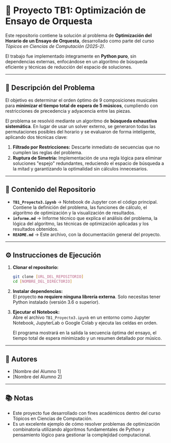 # 🧠 Proyecto TB1: Optimización de Ensayo de Orquesta

Este repositorio contiene la solución al problema de **Optimización del Horario de un Ensayo de Orquesta**, desarrollado como parte del curso *Tópicos en Ciencias de Computación (2025-2)*.

El trabajo fue implementado íntegramente en **Python puro**, sin dependencias externas, enfocándose en un algoritmo de búsqueda eficiente y técnicas de reducción del espacio de soluciones.

---

## 🧩 Descripción del Problema

El objetivo es determinar el orden óptimo de 9 composiciones musicales para **minimizar el tiempo total de espera de 5 músicos**, cumpliendo con restricciones de precedencia y adyacencia entre las piezas.

El problema se resolvió mediante un algoritmo de **búsqueda exhaustiva sistemática**. En lugar de usar un solver externo, se generaron todas las permutaciones posibles del horario y se evaluaron de forma inteligente, aplicando dos técnicas clave:
1.  **Filtrado por Restricciones:** Descarte inmediato de secuencias que no cumplen las reglas del problema.
2.  **Ruptura de Simetría:** Implementación de una regla lógica para eliminar soluciones "espejo" redundantes, reduciendo el espacio de búsqueda a la mitad y garantizando la optimalidad sin cálculos innecesarios.

---

## 📁 Contenido del Repositorio

-   **`TB1_Proyecto3.ipynb`** → Notebook de Jupyter con el código principal. Contiene la definición del problema, las funciones de cálculo, el algoritmo de optimización y la visualización de resultados.
-   **`informe.md`** → Informe técnico que explica el análisis del problema, la lógica del algoritmo, las técnicas de optimización aplicadas y los resultados obtenidos.
-   **`README.md`** → Este archivo, con la documentación general del proyecto.

---

## ⚙️ Instrucciones de Ejecución

1.  **Clonar el repositorio:**
    ```bash
    git clone [URL_DEL_REPOSITORIO]
    cd [NOMBRE_DEL_DIRECTORIO]
    ```

2.  **Instalar dependencias:**  
    El proyecto **no requiere ninguna librería externa**. Solo necesitas tener Python instalado (versión 3.6 o superior).

3.  **Ejecutar el Notebook:**  
    Abre el archivo `TB1_Proyecto3.ipynb` en un entorno como Jupyter Notebook, JupyterLab o Google Colab y ejecuta las celdas en orden.
    
    El programa mostrará en la salida la secuencia óptima del ensayo, el tiempo total de espera minimizado y un resumen detallado por músico.

---

## 👥 Autores

-   [Nombre del Alumno 1]
-   [Nombre del Alumno 2]

---

## 📚 Notas

-   Este proyecto fue desarrollado con fines académicos dentro del curso Tópicos en Ciencias de Computación.
-   Es un excelente ejemplo de cómo resolver problemas de optimización combinatoria utilizando algoritmos fundamentales de Python y pensamiento lógico para gestionar la complejidad computacional.
